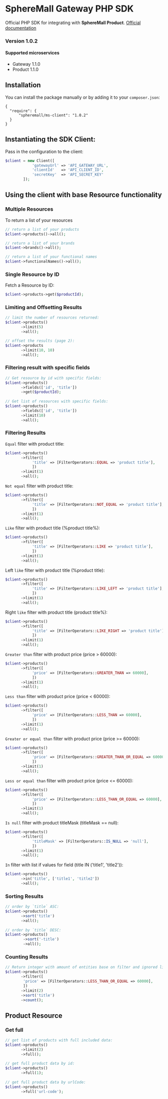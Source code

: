 # SphereMall Gateway PHP SDK
Official PHP SDK for integrating with **SphereMall Product**.
[Official documentation](https://spheremall.atlassian.net/wiki/spaces/MIC/pages)

### Version 1.0.2
#### Supported microservices
* Gateway 1.1.0
* Product 1.1.0

## Installation
You can install the package manually or by adding it to your `composer.json`:
```
{
  "require": {
      "spheremall/ms-client": "1.0.2"
  }
}
```
## Instantiating the SDK Client:

Pass in the configuration to the client:

```php
$client = new Client([
            'gatewayUrl' => 'API_GATEWAY_URL',
            'clientId'   => 'API_CLIENT_ID',
            'secretKey'  => 'API_SECRET_KEY'
        ]);
```
## Using the client with base Resource functionality
### Multiple Resources
To return a list of your resources
```php
// return a list of your products 
$client->products()->all();

// return a list of your brands 
$client->brands()->all();

// return a list of your functional names
$client->functionalNames()->all();
```

### Single Resource by ID
Fetch a Resource by ID:
```php
$client->products->get($productId);
```
### Limiting and Offsetting Results

```php
// limit the number of resources returned:
$client->products()
       ->limit(5)
       ->all();

// offset the results (page 2):
$client->products
       ->limit(10, 10)
       ->all();
```
### Filtering result with specific fields

```php
// Get resource by id with specific fields:
$client->products()
       ->fields(['id', 'title'])
       ->get($productId);
       
// Get list of resources with specific fields:
$client->products()
       ->fields(['id', 'title'])
       ->limit(10)
       ->all();
```
### Filtering Results
`Equal` filter with product title:
```php
$client->products()
       ->filter([
            'title' => [FilterOperators::EQUAL => 'product title'],
            ])
       ->limit(1)
       ->all();
```
`Not equal` filter with product title:
```php
$client->products()
       ->filter([
            'title' => [FilterOperators::NOT_EQUAL => 'product title'],
            ])
       ->limit(1)
       ->all();
```
`Like` filter with product title (%product title%):
```php
$client->products()
       ->filter([
            'title' => [FilterOperators::LIKE => 'product title'],
            ])
       ->limit(1)
       ->all();
```
Left `like` filter with product title (%product title):
```php
$client->products()
       ->filter([
            'title' => [FilterOperators::LIKE_LEFT => 'product title'],
            ])
       ->limit(1)
       ->all();
```
Right `like` filter with product title (product title%):
```php
$client->products()
       ->filter([
            'title' => [FilterOperators::LIKE_RIGHT => 'product title'],
            ])
       ->limit(1)
       ->all();
```
`Greater than` filter with product price (price > 60000):
```php
$client->products()
       ->filter([
            'price' => [FilterOperators::GREATER_THAN => 60000],
            ])
       ->limit(1)
       ->all();
```
`Less than` filter with product price (price < 60000):
```php
$client->products()
       ->filter([
            'price' => [FilterOperators::LESS_THAN => 60000],
            ])
       ->limit(1)
       ->all();
```
`Greater or equal than` filter with product price (price >= 60000):
```php
$client->products()
       ->filter([
            'price' => [FilterOperators::GREATER_THAN_OR_EQUAL => 60000],
            ])
       ->limit(1)
       ->all();
```
`Less or equal than` filter with product price (price <= 60000):
```php
$client->products()
       ->filter([
            'price' => [FilterOperators::LESS_THAN_OR_EQUAL => 60000],
            ])
       ->limit(1)
       ->all();
```

`Is null` filter with product titleMask (titleMask == null):
```php
$client->products()
       ->filter([
            'titleMask' => [FilterOperators::IS_NULL => 'null'],
            ])
       ->limit(1)
       ->all();
```

`In` filter with list if values for field (title IN ('title1', 'title2')):
```php
$client->products()
       ->in('title', ['title1', 'title2'])
       ->all();
```

### Sorting Results 
```php
// order by `title` ASC:
$client->products()
       ->sort('title')
       ->all();
       
// order by `title` DESC:
$client->products()
        ->sort('-title')
        ->all();
```

### Counting Results 
```php
// Return integer with amount of entities base on filter and ignored limit:
$client->products()
       ->filter([
        'price' => [FilterOperators::LESS_THAN_OR_EQUAL => 60000],
        ])
       ->limit(2)
       ->sort('title')
       ->count();
```

## Product Resource
### Get full 
```php
// get list of products with full included data:
$client->products()       
       ->limit(2)
       ->full();
       
// get full product data by id:
$client->products()
       ->full(1);
       
// get full product data by urlCode:
$client->products()
       ->full('url-code');
```